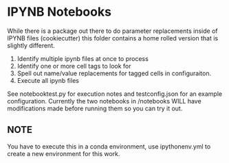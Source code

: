 # IPYNB Notebooks

While there is  a package out there to do parameter replacements inside of IPYNB files (cookiecutter) this folder contains a home rolled version that is slightly different.

1. Identify multiple ipynb files at once to process
2. Identify one or more cell tags to look for
3. Spell out name/value replacements for tagged cells in configuraiton. 
4. Execute all ipynb files

See notebooktest.py for execution notes and testconfig.json for an example configuration. Currently the two notebooks in /notebooks WILL have modifications made before running them so you can try it out.

## NOTE
You have to execute this in a conda environment, use ipythonenv.yml to create a new environment for this work. 